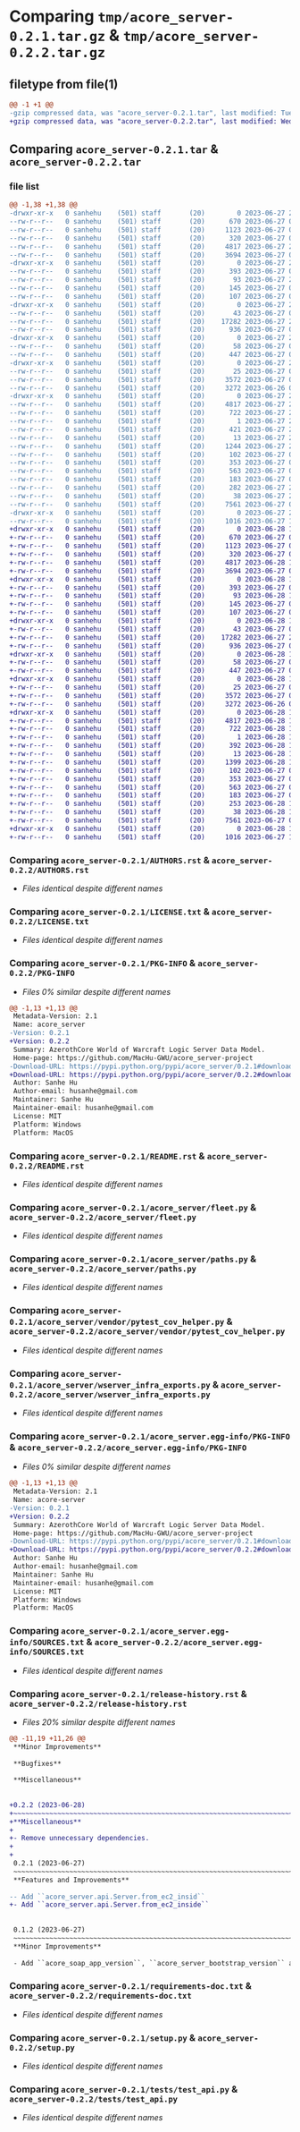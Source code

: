 # Comparing `tmp/acore_server-0.2.1.tar.gz` & `tmp/acore_server-0.2.2.tar.gz`

## filetype from file(1)

```diff
@@ -1 +1 @@
-gzip compressed data, was "acore_server-0.2.1.tar", last modified: Tue Jun 27 20:54:09 2023, max compression
+gzip compressed data, was "acore_server-0.2.2.tar", last modified: Wed Jun 28 13:19:17 2023, max compression
```

## Comparing `acore_server-0.2.1.tar` & `acore_server-0.2.2.tar`

### file list

```diff
@@ -1,38 +1,38 @@
-drwxr-xr-x   0 sanhehu    (501) staff       (20)        0 2023-06-27 20:54:09.335142 acore_server-0.2.1/
--rw-r--r--   0 sanhehu    (501) staff       (20)      670 2023-06-27 04:12:52.000000 acore_server-0.2.1/AUTHORS.rst
--rw-r--r--   0 sanhehu    (501) staff       (20)     1123 2023-06-27 04:12:52.000000 acore_server-0.2.1/LICENSE.txt
--rw-r--r--   0 sanhehu    (501) staff       (20)      320 2023-06-27 04:12:52.000000 acore_server-0.2.1/MANIFEST.in
--rw-r--r--   0 sanhehu    (501) staff       (20)     4817 2023-06-27 20:54:09.334999 acore_server-0.2.1/PKG-INFO
--rw-r--r--   0 sanhehu    (501) staff       (20)     3694 2023-06-27 05:07:58.000000 acore_server-0.2.1/README.rst
-drwxr-xr-x   0 sanhehu    (501) staff       (20)        0 2023-06-27 20:54:09.332809 acore_server-0.2.1/acore_server/
--rw-r--r--   0 sanhehu    (501) staff       (20)      393 2023-06-27 04:56:34.000000 acore_server-0.2.1/acore_server/__init__.py
--rw-r--r--   0 sanhehu    (501) staff       (20)       93 2023-06-27 20:46:21.000000 acore_server-0.2.1/acore_server/_version.py
--rw-r--r--   0 sanhehu    (501) staff       (20)      145 2023-06-27 04:49:35.000000 acore_server-0.2.1/acore_server/api.py
--rw-r--r--   0 sanhehu    (501) staff       (20)      107 2023-06-27 04:26:27.000000 acore_server-0.2.1/acore_server/constants.py
-drwxr-xr-x   0 sanhehu    (501) staff       (20)        0 2023-06-27 20:54:09.333755 acore_server-0.2.1/acore_server/docs/
--rw-r--r--   0 sanhehu    (501) staff       (20)       43 2023-06-27 04:12:52.000000 acore_server-0.2.1/acore_server/docs/__init__.py
--rw-r--r--   0 sanhehu    (501) staff       (20)    17282 2023-06-27 20:47:28.000000 acore_server-0.2.1/acore_server/fleet.py
--rw-r--r--   0 sanhehu    (501) staff       (20)      936 2023-06-27 04:26:42.000000 acore_server-0.2.1/acore_server/paths.py
-drwxr-xr-x   0 sanhehu    (501) staff       (20)        0 2023-06-27 20:54:09.334235 acore_server-0.2.1/acore_server/tests/
--rw-r--r--   0 sanhehu    (501) staff       (20)       58 2023-06-27 04:12:52.000000 acore_server-0.2.1/acore_server/tests/__init__.py
--rw-r--r--   0 sanhehu    (501) staff       (20)      447 2023-06-27 04:12:52.000000 acore_server-0.2.1/acore_server/tests/helper.py
-drwxr-xr-x   0 sanhehu    (501) staff       (20)        0 2023-06-27 20:54:09.334551 acore_server-0.2.1/acore_server/vendor/
--rw-r--r--   0 sanhehu    (501) staff       (20)       25 2023-06-27 04:12:52.000000 acore_server-0.2.1/acore_server/vendor/__init__.py
--rw-r--r--   0 sanhehu    (501) staff       (20)     3572 2023-06-27 04:12:52.000000 acore_server-0.2.1/acore_server/vendor/pytest_cov_helper.py
--rw-r--r--   0 sanhehu    (501) staff       (20)     3272 2023-06-26 05:55:10.000000 acore_server-0.2.1/acore_server/wserver_infra_exports.py
-drwxr-xr-x   0 sanhehu    (501) staff       (20)        0 2023-06-27 20:54:09.333635 acore_server-0.2.1/acore_server.egg-info/
--rw-r--r--   0 sanhehu    (501) staff       (20)     4817 2023-06-27 20:54:09.000000 acore_server-0.2.1/acore_server.egg-info/PKG-INFO
--rw-r--r--   0 sanhehu    (501) staff       (20)      722 2023-06-27 20:54:09.000000 acore_server-0.2.1/acore_server.egg-info/SOURCES.txt
--rw-r--r--   0 sanhehu    (501) staff       (20)        1 2023-06-27 20:54:09.000000 acore_server-0.2.1/acore_server.egg-info/dependency_links.txt
--rw-r--r--   0 sanhehu    (501) staff       (20)      421 2023-06-27 20:54:09.000000 acore_server-0.2.1/acore_server.egg-info/requires.txt
--rw-r--r--   0 sanhehu    (501) staff       (20)       13 2023-06-27 20:54:09.000000 acore_server-0.2.1/acore_server.egg-info/top_level.txt
--rw-r--r--   0 sanhehu    (501) staff       (20)     1244 2023-06-27 20:47:02.000000 acore_server-0.2.1/release-history.rst
--rw-r--r--   0 sanhehu    (501) staff       (20)      102 2023-06-27 04:12:52.000000 acore_server-0.2.1/requirements-automation.txt
--rw-r--r--   0 sanhehu    (501) staff       (20)      353 2023-06-27 04:12:52.000000 acore_server-0.2.1/requirements-dev.txt
--rw-r--r--   0 sanhehu    (501) staff       (20)      563 2023-06-27 04:12:52.000000 acore_server-0.2.1/requirements-doc.txt
--rw-r--r--   0 sanhehu    (501) staff       (20)      183 2023-06-27 04:12:52.000000 acore_server-0.2.1/requirements-test.txt
--rw-r--r--   0 sanhehu    (501) staff       (20)      282 2023-06-27 20:24:26.000000 acore_server-0.2.1/requirements.txt
--rw-r--r--   0 sanhehu    (501) staff       (20)       38 2023-06-27 20:54:09.335189 acore_server-0.2.1/setup.cfg
--rw-r--r--   0 sanhehu    (501) staff       (20)     7561 2023-06-27 04:12:52.000000 acore_server-0.2.1/setup.py
-drwxr-xr-x   0 sanhehu    (501) staff       (20)        0 2023-06-27 20:54:09.334699 acore_server-0.2.1/tests/
--rw-r--r--   0 sanhehu    (501) staff       (20)     1016 2023-06-27 14:01:20.000000 acore_server-0.2.1/tests/test_api.py
+drwxr-xr-x   0 sanhehu    (501) staff       (20)        0 2023-06-28 13:19:17.545831 acore_server-0.2.2/
+-rw-r--r--   0 sanhehu    (501) staff       (20)      670 2023-06-27 04:12:52.000000 acore_server-0.2.2/AUTHORS.rst
+-rw-r--r--   0 sanhehu    (501) staff       (20)     1123 2023-06-27 04:12:52.000000 acore_server-0.2.2/LICENSE.txt
+-rw-r--r--   0 sanhehu    (501) staff       (20)      320 2023-06-27 04:12:52.000000 acore_server-0.2.2/MANIFEST.in
+-rw-r--r--   0 sanhehu    (501) staff       (20)     4817 2023-06-28 13:19:17.545673 acore_server-0.2.2/PKG-INFO
+-rw-r--r--   0 sanhehu    (501) staff       (20)     3694 2023-06-27 05:07:58.000000 acore_server-0.2.2/README.rst
+drwxr-xr-x   0 sanhehu    (501) staff       (20)        0 2023-06-28 13:19:17.543789 acore_server-0.2.2/acore_server/
+-rw-r--r--   0 sanhehu    (501) staff       (20)      393 2023-06-27 04:56:34.000000 acore_server-0.2.2/acore_server/__init__.py
+-rw-r--r--   0 sanhehu    (501) staff       (20)       93 2023-06-28 13:18:23.000000 acore_server-0.2.2/acore_server/_version.py
+-rw-r--r--   0 sanhehu    (501) staff       (20)      145 2023-06-27 04:49:35.000000 acore_server-0.2.2/acore_server/api.py
+-rw-r--r--   0 sanhehu    (501) staff       (20)      107 2023-06-27 04:26:27.000000 acore_server-0.2.2/acore_server/constants.py
+drwxr-xr-x   0 sanhehu    (501) staff       (20)        0 2023-06-28 13:19:17.544586 acore_server-0.2.2/acore_server/docs/
+-rw-r--r--   0 sanhehu    (501) staff       (20)       43 2023-06-27 04:12:52.000000 acore_server-0.2.2/acore_server/docs/__init__.py
+-rw-r--r--   0 sanhehu    (501) staff       (20)    17282 2023-06-27 20:47:28.000000 acore_server-0.2.2/acore_server/fleet.py
+-rw-r--r--   0 sanhehu    (501) staff       (20)      936 2023-06-27 04:26:42.000000 acore_server-0.2.2/acore_server/paths.py
+drwxr-xr-x   0 sanhehu    (501) staff       (20)        0 2023-06-28 13:19:17.545001 acore_server-0.2.2/acore_server/tests/
+-rw-r--r--   0 sanhehu    (501) staff       (20)       58 2023-06-27 04:12:52.000000 acore_server-0.2.2/acore_server/tests/__init__.py
+-rw-r--r--   0 sanhehu    (501) staff       (20)      447 2023-06-27 04:12:52.000000 acore_server-0.2.2/acore_server/tests/helper.py
+drwxr-xr-x   0 sanhehu    (501) staff       (20)        0 2023-06-28 13:19:17.545270 acore_server-0.2.2/acore_server/vendor/
+-rw-r--r--   0 sanhehu    (501) staff       (20)       25 2023-06-27 04:12:52.000000 acore_server-0.2.2/acore_server/vendor/__init__.py
+-rw-r--r--   0 sanhehu    (501) staff       (20)     3572 2023-06-27 04:12:52.000000 acore_server-0.2.2/acore_server/vendor/pytest_cov_helper.py
+-rw-r--r--   0 sanhehu    (501) staff       (20)     3272 2023-06-26 05:55:10.000000 acore_server-0.2.2/acore_server/wserver_infra_exports.py
+drwxr-xr-x   0 sanhehu    (501) staff       (20)        0 2023-06-28 13:19:17.544479 acore_server-0.2.2/acore_server.egg-info/
+-rw-r--r--   0 sanhehu    (501) staff       (20)     4817 2023-06-28 13:19:17.000000 acore_server-0.2.2/acore_server.egg-info/PKG-INFO
+-rw-r--r--   0 sanhehu    (501) staff       (20)      722 2023-06-28 13:19:17.000000 acore_server-0.2.2/acore_server.egg-info/SOURCES.txt
+-rw-r--r--   0 sanhehu    (501) staff       (20)        1 2023-06-28 13:19:17.000000 acore_server-0.2.2/acore_server.egg-info/dependency_links.txt
+-rw-r--r--   0 sanhehu    (501) staff       (20)      392 2023-06-28 13:19:17.000000 acore_server-0.2.2/acore_server.egg-info/requires.txt
+-rw-r--r--   0 sanhehu    (501) staff       (20)       13 2023-06-28 13:19:17.000000 acore_server-0.2.2/acore_server.egg-info/top_level.txt
+-rw-r--r--   0 sanhehu    (501) staff       (20)     1399 2023-06-28 13:18:53.000000 acore_server-0.2.2/release-history.rst
+-rw-r--r--   0 sanhehu    (501) staff       (20)      102 2023-06-27 04:12:52.000000 acore_server-0.2.2/requirements-automation.txt
+-rw-r--r--   0 sanhehu    (501) staff       (20)      353 2023-06-27 04:12:52.000000 acore_server-0.2.2/requirements-dev.txt
+-rw-r--r--   0 sanhehu    (501) staff       (20)      563 2023-06-27 04:12:52.000000 acore_server-0.2.2/requirements-doc.txt
+-rw-r--r--   0 sanhehu    (501) staff       (20)      183 2023-06-27 04:12:52.000000 acore_server-0.2.2/requirements-test.txt
+-rw-r--r--   0 sanhehu    (501) staff       (20)      253 2023-06-28 13:17:07.000000 acore_server-0.2.2/requirements.txt
+-rw-r--r--   0 sanhehu    (501) staff       (20)       38 2023-06-28 13:19:17.545869 acore_server-0.2.2/setup.cfg
+-rw-r--r--   0 sanhehu    (501) staff       (20)     7561 2023-06-27 04:12:52.000000 acore_server-0.2.2/setup.py
+drwxr-xr-x   0 sanhehu    (501) staff       (20)        0 2023-06-28 13:19:17.545401 acore_server-0.2.2/tests/
+-rw-r--r--   0 sanhehu    (501) staff       (20)     1016 2023-06-27 14:01:20.000000 acore_server-0.2.2/tests/test_api.py
```

### Comparing `acore_server-0.2.1/AUTHORS.rst` & `acore_server-0.2.2/AUTHORS.rst`

 * *Files identical despite different names*

### Comparing `acore_server-0.2.1/LICENSE.txt` & `acore_server-0.2.2/LICENSE.txt`

 * *Files identical despite different names*

### Comparing `acore_server-0.2.1/PKG-INFO` & `acore_server-0.2.2/PKG-INFO`

 * *Files 0% similar despite different names*

```diff
@@ -1,13 +1,13 @@
 Metadata-Version: 2.1
 Name: acore_server
-Version: 0.2.1
+Version: 0.2.2
 Summary: AzerothCore World of Warcraft Logic Server Data Model.
 Home-page: https://github.com/MacHu-GWU/acore_server-project
-Download-URL: https://pypi.python.org/pypi/acore_server/0.2.1#downloads
+Download-URL: https://pypi.python.org/pypi/acore_server/0.2.2#downloads
 Author: Sanhe Hu
 Author-email: husanhe@gmail.com
 Maintainer: Sanhe Hu
 Maintainer-email: husanhe@gmail.com
 License: MIT
 Platform: Windows
 Platform: MacOS
```

### Comparing `acore_server-0.2.1/README.rst` & `acore_server-0.2.2/README.rst`

 * *Files identical despite different names*

### Comparing `acore_server-0.2.1/acore_server/fleet.py` & `acore_server-0.2.2/acore_server/fleet.py`

 * *Files identical despite different names*

### Comparing `acore_server-0.2.1/acore_server/paths.py` & `acore_server-0.2.2/acore_server/paths.py`

 * *Files identical despite different names*

### Comparing `acore_server-0.2.1/acore_server/vendor/pytest_cov_helper.py` & `acore_server-0.2.2/acore_server/vendor/pytest_cov_helper.py`

 * *Files identical despite different names*

### Comparing `acore_server-0.2.1/acore_server/wserver_infra_exports.py` & `acore_server-0.2.2/acore_server/wserver_infra_exports.py`

 * *Files identical despite different names*

### Comparing `acore_server-0.2.1/acore_server.egg-info/PKG-INFO` & `acore_server-0.2.2/acore_server.egg-info/PKG-INFO`

 * *Files 0% similar despite different names*

```diff
@@ -1,13 +1,13 @@
 Metadata-Version: 2.1
 Name: acore-server
-Version: 0.2.1
+Version: 0.2.2
 Summary: AzerothCore World of Warcraft Logic Server Data Model.
 Home-page: https://github.com/MacHu-GWU/acore_server-project
-Download-URL: https://pypi.python.org/pypi/acore_server/0.2.1#downloads
+Download-URL: https://pypi.python.org/pypi/acore_server/0.2.2#downloads
 Author: Sanhe Hu
 Author-email: husanhe@gmail.com
 Maintainer: Sanhe Hu
 Maintainer-email: husanhe@gmail.com
 License: MIT
 Platform: Windows
 Platform: MacOS
```

### Comparing `acore_server-0.2.1/acore_server.egg-info/SOURCES.txt` & `acore_server-0.2.2/acore_server.egg-info/SOURCES.txt`

 * *Files identical despite different names*

### Comparing `acore_server-0.2.1/release-history.rst` & `acore_server-0.2.2/release-history.rst`

 * *Files 20% similar despite different names*

```diff
@@ -11,19 +11,26 @@
 **Minor Improvements**
 
 **Bugfixes**
 
 **Miscellaneous**
 
 
+0.2.2 (2023-06-28)
+~~~~~~~~~~~~~~~~~~~~~~~~~~~~~~~~~~~~~~~~~~~~~~~~~~~~~~~~~~~~~~~~~~~~~~~~~~~~~~
+**Miscellaneous**
+
+- Remove unnecessary dependencies.
+
+
 0.2.1 (2023-06-27)
 ~~~~~~~~~~~~~~~~~~~~~~~~~~~~~~~~~~~~~~~~~~~~~~~~~~~~~~~~~~~~~~~~~~~~~~~~~~~~~~
 **Features and Improvements**
 
-- Add ``acore_server.api.Server.from_ec2_insid``
+- Add ``acore_server.api.Server.from_ec2_inside``
 
 
 0.1.2 (2023-06-27)
 ~~~~~~~~~~~~~~~~~~~~~~~~~~~~~~~~~~~~~~~~~~~~~~~~~~~~~~~~~~~~~~~~~~~~~~~~~~~~~~
 **Minor Improvements**
 
 - Add ``acore_soap_app_version``, ``acore_server_bootstrap_version`` arguments to ``acore_server.api.Server.bootstrap`` method.
```

### Comparing `acore_server-0.2.1/requirements-doc.txt` & `acore_server-0.2.2/requirements-doc.txt`

 * *Files identical despite different names*

### Comparing `acore_server-0.2.1/setup.py` & `acore_server-0.2.2/setup.py`

 * *Files identical despite different names*

### Comparing `acore_server-0.2.1/tests/test_api.py` & `acore_server-0.2.2/tests/test_api.py`

 * *Files identical despite different names*

